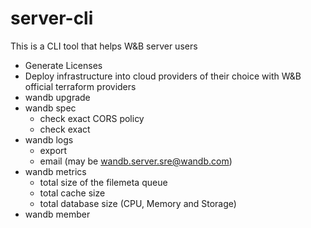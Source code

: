 # server-cli

This is a CLI tool that helps W&B server users

- Generate Licenses
- Deploy infrastructure into cloud providers of their choice with W&B official terraform providers
- wandb upgrade
- wandb spec
  - check exact CORS policy
  - check exact
- wandb logs
  - export
  - email <email-address> (may be wandb.server.sre@wandb.com)
- wandb metrics
  - total size of the filemeta queue
  - total cache size
  - total database size (CPU, Memory and Storage)
- wandb member
